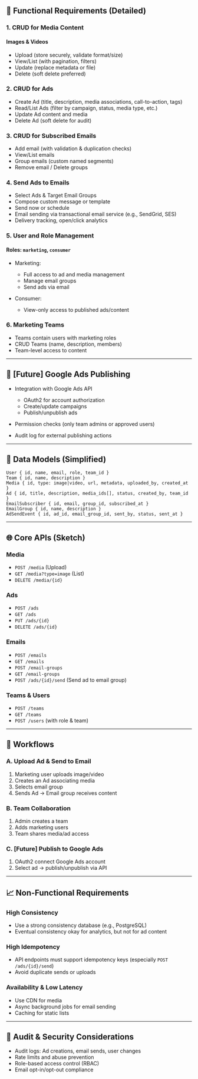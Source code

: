 ﻿## 🔧 Functional Requirements (Detailed)

### 1. **CRUD for Media Content**

#### Images & Videos

* Upload (store securely, validate format/size)
* View/List (with pagination, filters)
* Update (replace metadata or file)
* Delete (soft delete preferred)

### 2. **CRUD for Ads**

* Create Ad (title, description, media associations, call-to-action, tags)
* Read/List Ads (filter by campaign, status, media type, etc.)
* Update Ad content and media
* Delete Ad (soft delete for audit)

### 3. **CRUD for Subscribed Emails**

* Add email (with validation & duplication checks)
* View/List emails
* Group emails (custom named segments)
* Remove email / Delete groups

### 4. **Send Ads to Emails**

* Select Ads & Target Email Groups
* Compose custom message or template
* Send now or schedule
* Email sending via transactional email service (e.g., SendGrid, SES)
* Delivery tracking, open/click analytics

### 5. **User and Role Management**

#### Roles: `marketing`, `consumer`

* Marketing:

  * Full access to ad and media management
  * Manage email groups
  * Send ads via email
* Consumer:

  * View-only access to published ads/content

### 6. **Marketing Teams**

* Teams contain users with marketing roles
* CRUD Teams (name, description, members)
* Team-level access to content

---

## 🚀 \[Future] Google Ads Publishing

* Integration with Google Ads API

  * OAuth2 for account authorization
  * Create/update campaigns
  * Publish/unpublish ads
* Permission checks (only team admins or approved users)
* Audit log for external publishing actions

---

## 🧩 Data Models (Simplified)

```plaintext
User { id, name, email, role, team_id }
Team { id, name, description }
Media { id, type: image|video, url, metadata, uploaded_by, created_at }
Ad { id, title, description, media_ids[], status, created_by, team_id }
EmailSubscriber { id, email, group_id, subscribed_at }
EmailGroup { id, name, description }
AdSendEvent { id, ad_id, email_group_id, sent_by, status, sent_at }
```

---

## 🌐 Core APIs (Sketch)

### Media

* `POST /media` (Upload)
* `GET /media?type=image` (List)
* `DELETE /media/{id}`

### Ads

* `POST /ads`
* `GET /ads`
* `PUT /ads/{id}`
* `DELETE /ads/{id}`

### Emails

* `POST /emails`
* `GET /emails`
* `POST /email-groups`
* `GET /email-groups`
* `POST /ads/{id}/send` (Send ad to email group)

### Teams & Users

* `POST /teams`
* `GET /teams`
* `POST /users` (with role & team)

---

## 🔁 Workflows

### A. Upload Ad & Send to Email

1. Marketing user uploads image/video
2. Creates an Ad associating media
3. Selects email group
4. Sends Ad → Email group receives content

### B. Team Collaboration

1. Admin creates a team
2. Adds marketing users
3. Team shares media/ad access

### C. \[Future] Publish to Google Ads

1. OAuth2 connect Google Ads account
2. Select ad → publish/unpublish via API

---

## 📈 Non-Functional Requirements

### High Consistency

* Use a strong consistency database (e.g., PostgreSQL)
* Eventual consistency okay for analytics, but not for ad content

### High Idempotency

* API endpoints must support idempotency keys (especially `POST /ads/{id}/send`)
* Avoid duplicate sends or uploads

### Availability & Low Latency

* Use CDN for media
* Async background jobs for email sending
* Caching for static lists

---

## 🧪 Audit & Security Considerations

* Audit logs: Ad creations, email sends, user changes
* Rate limits and abuse prevention
* Role-based access control (RBAC)
* Email opt-in/opt-out compliance
